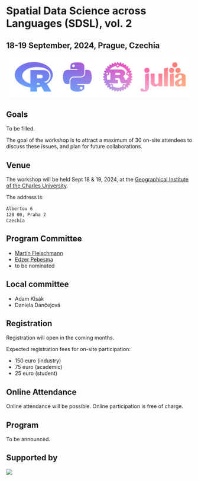 # Spatial Data Science across Languages (SDSL), vol. 2

## 18-19 September, 2024, Prague, Czechia

![](logos.png)

## Goals

To be filled.

The goal of the workshop is to attract a maximum of 30 on-site attendees to discuss these issues, and plan for future collaborations.

## Venue

The workshop will be held Sept 18 & 19, 2024, at the [Geographical Institute of the Charles University](https://www.natur.cuni.cz/geography/geographical-institute?set_language=en).

The address is:

```
Albertov 6
128 00, Praha 2
Czechia
```

## Program Committee

- [Martin Fleischmann](https://martinfleischmann.net/)
- [Edzer Pebesma](https://www.uni-muenster.de/Geoinformatics/institute/staff/index.php/119/Edzer_Pebesma)
- to be nominated

## Local committee

- Adam Klsák
- Daniela Dančejová

## Registration

Registration will open in the coming months.

Expected registration fees for on-site participation:

- 150 euro (industry)
- 75 euro (academic)
- 25 euro (student)

## Online Attendance

Online attendance will be possible. Online participation is free of charge.

## Program

To be announced.

## Supported by

[![](https://uscuni.github.io/uscuni_logo.svg)](https://uscuni.github.io)